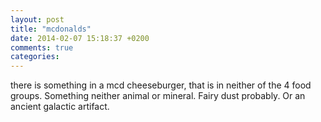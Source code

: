 ```yaml
---
layout: post
title: "mcdonalds"
date: 2014-02-07 15:18:37 +0200
comments: true
categories: 
---
```

there is something in a mcd cheeseburger, that is in neither of the 4 food groups.
Something neither animal or mineral.
Fairy dust probably.
Or an ancient galactic artifact.
